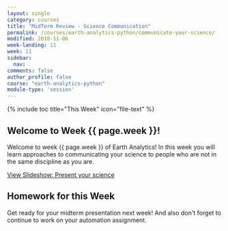 ```yaml
---
layout: single
category: courses
title: "MidTerm Review - Science Communication"
permalink: /courses/earth-analytics-python/communicate-your-science/
modified: 2018-11-06
week-landing: 11
week: 11
sidebar:
  nav:
comments: false
author_profile: false
course: "earth-analytics-python"
module-type: 'session'
---
```


{% include toc title="This Week" icon="file-text" %}

<div class="notice--info" markdown="1">

## <i class="fa fa-ship" aria-hidden="true"></i> Welcome to Week {{ page.week }}!

Welcome to week {{ page.week }} of Earth Analytics! In this week you will learn
approaches to communicating your science to people who are not in the same discipline
as you are.

<a class="btn btn--success btn--x-large" href="{{ site.url }}/slide-shows/5-present-your-science-presentation/" target= "_blank"> <i class="fa fa-youtube-play" aria-hidden="true"></i>
View Slideshow: Present your science</a>

</div>


## Homework for this Week

Get ready for your midterm presentation next week! And also don't forget to continue to work on your automation assignment.

